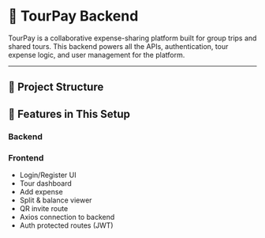 # 🧾 TourPay Backend

TourPay is a collaborative expense-sharing platform built for group trips and shared tours. This backend powers all the APIs, authentication, tour expense logic, and user management for the platform.

---

## 🧱 Project Structure 

## 🔧 Features in This Setup
### Backend

### Frontend
- Login/Register UI
- Tour dashboard
- Add expense
- Split & balance viewer
- QR invite route 
- Axios connection to backend
- Auth protected routes (JWT)
